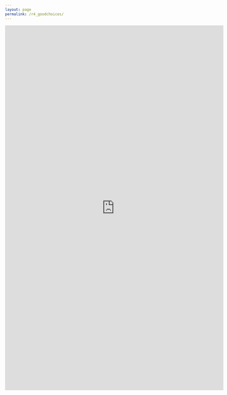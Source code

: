 ```yaml
---
layout: page
permalink: /r4_goodchoices/
---
```

<iframe src="https://docs.google.com/document/d/13rcP0thalw77OhGiXbgz75O6bnN3bvbZsyqFO0NoCDw/pub?embedded=true" width="720" height="1200" frameborder="0" marginheight="0" marginwidth="0">Wird geladen...</iframe>
